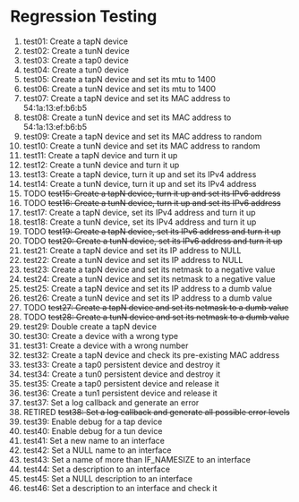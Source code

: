 Regression Testing
==================

 1. test01: Create a tapN device
 2. test02: Create a tunN device
 3. test03: Create a tap0 device
 4. test04: Create a tun0 device
 5. test05: Create a tapN device and set its mtu to 1400
 6. test06: Create a tunN device and set its mtu to 1400
 7. test07: Create a tapN device and set its MAC address to 54:1a:13:ef:b6:b5
 8. test08: Create a tunN device and set its MAC address to 54:1a:13:ef:b6:b5
 9. test09: Create a tapN device and set its MAC address to random
10. test10: Create a tunN device and set its MAC address to random
11. test11: Create a tapN device and turn it up
12. test12: Create a tunN device and turn it up
13. test13: Create a tapN device, turn it up and set its IPv4 address
14. test14: Create a tunN device, turn it up and set its IPv4 address
15. TODO ~~test15: Create a tapN device, turn it up and set its IPv6 address~~
16. TODO ~~test16: Create a tunN device, turn it up and set its IPv6 address~~
17. test17: Create a tapN device, set its IPv4 address and turn it up
18. test18: Create a tunN device, set its IPv4 address and turn it up
19. TODO ~~test19: Create a tapN device, set its IPv6 address and turn it up~~
20. TODO ~~test20: Create a tunN device, set its IPv6 address and turn it up~~
21. test21: Create a tapN device and set its IP address to NULL
22. test22: Create a tunN device and set its IP address to NULL
23. test23: Create a tapN device and set its netmask to a negative value
24. test24: Create a tunN device and set its netmask to a negative value
25. test25: Create a tapN device and set its IP address to a dumb value
26. test26: Create a tunN device and set its IP address to a dumb value
27. TODO ~~test27: Create a tapN device and set its netmask to a dumb value~~
28. TODO ~~test28: Create a tunN device and set its netmask to a dumb value~~
29. test29: Double create a tapN device
30. test30: Create a device with a wrong type
31. test31: Create a device with a wrong number
32. test32: Create a tapN device and check its pre-existing MAC address
33. test33: Create a tap0 persistent device and destroy it
34. test34: Create a tun0 persistent device and destroy it
35. test35: Create a tap0 persistent device and release it
36. test36: Create a tun1 persistent device and release it
37. test37: Set a log callback and generate an error
38. RETIRED ~~test38: Set a log callback and generate all possible error levels~~
39. test39: Enable debug for a tap device
40. test40: Enable debug for a tun device
41. test41: Set a new name to an interface
42. test42: Set a NULL name to an interface
43. test43: Set a name of more than IF_NAMESIZE to an interface
44. test44: Set a description to an interface
45. test45: Set a NULL description to an interface
46. test46: Set a description to an interface and check it

